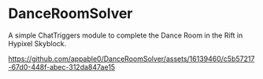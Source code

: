# DanceRoomSolver
A simple ChatTriggers module to complete the Dance Room in the Rift in Hypixel Skyblock.

https://github.com/appable0/DanceRoomSolver/assets/16139460/c5b57217-67d0-448f-abec-312da847ae15

